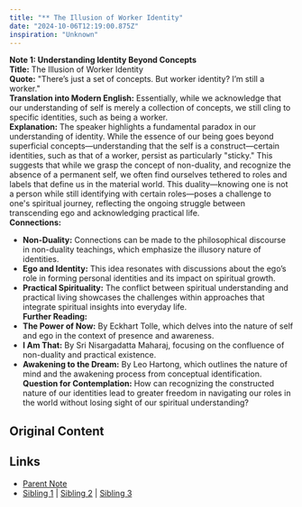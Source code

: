 ```yaml
---
title: "** The Illusion of Worker Identity"
date: "2024-10-06T12:19:00.875Z"
inspiration: "Unknown"
---
```


  
**Note 1: Understanding Identity Beyond Concepts**  
**Title:** The Illusion of Worker Identity  
**Quote:** "There’s just a set of concepts. But worker identity? I’m still a worker."  
**Translation into Modern English:** Essentially, while we acknowledge that our understanding of self is merely a collection of concepts, we still cling to specific identities, such as being a worker.  
**Explanation:** The speaker highlights a fundamental paradox in our understanding of identity. While the essence of our being goes beyond superficial concepts—understanding that the self is a construct—certain identities, such as that of a worker, persist as particularly "sticky." This suggests that while we grasp the concept of non-duality, and recognize the absence of a permanent self, we often find ourselves tethered to roles and labels that define us in the material world. This duality—knowing one is not a person while still identifying with certain roles—poses a challenge to one's spiritual journey, reflecting the ongoing struggle between transcending ego and acknowledging practical life.  
**Connections:**  
- **Non-Duality:** Connections can be made to the philosophical discourse in non-duality teachings, which emphasize the illusory nature of identities.  
- **Ego and Identity:** This idea resonates with discussions about the ego’s role in forming personal identities and its impact on spiritual growth.  
- **Practical Spirituality:** The conflict between spiritual understanding and practical living showcases the challenges within approaches that integrate spiritual insights into everyday life.  
**Further Reading:**  
- **The Power of Now:** By Eckhart Tolle, which delves into the nature of self and ego in the context of presence and awareness.  
- **I Am That:** By Sri Nisargadatta Maharaj, focusing on the confluence of non-duality and practical existence.  
- **Awakening to the Dream:** By Leo Hartong, which outlines the nature of mind and the awakening process from conceptual identification.  
**Question for Contemplation:** How can recognizing the constructed nature of our identities lead to greater freedom in navigating our roles in the world without losing sight of our spiritual understanding?  


## Original Content



## Links

- [Parent Note](/parent-note.md)
- [Sibling 1](/zettel1.md) | [Sibling 2](/zettel2.md) | [Sibling 3](/zettel3.md)
